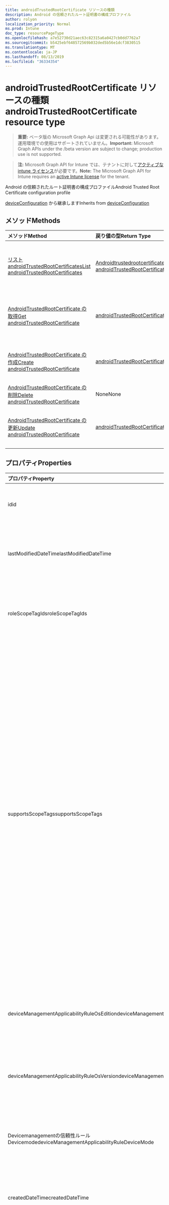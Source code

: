 ```yaml
---
title: androidTrustedRootCertificate リソースの種類
description: Android の信頼されたルート証明書の構成プロファイル
author: rolyon
localization_priority: Normal
ms.prod: Intune
doc_type: resourcePageType
ms.openlocfilehash: a7e52730d21aec63c82315a6a0427cb0dd7762a7
ms.sourcegitcommit: b5425ebf648572569b032ded5b56e1dcf3830515
ms.translationtype: MT
ms.contentlocale: ja-JP
ms.lasthandoff: 08/13/2019
ms.locfileid: "36334354"
---
```

# <a name="androidtrustedrootcertificate-resource-type"></a><span data-ttu-id="ea3e9-103">androidTrustedRootCertificate リソースの種類</span><span class="sxs-lookup"><span data-stu-id="ea3e9-103">androidTrustedRootCertificate resource type</span></span>

> <span data-ttu-id="ea3e9-104">**重要:** ベータ版の Microsoft Graph Api は変更される可能性があります。運用環境での使用はサポートされていません。</span><span class="sxs-lookup"><span data-stu-id="ea3e9-104">**Important:** Microsoft Graph APIs under the /beta version are subject to change; production use is not supported.</span></span>

> <span data-ttu-id="ea3e9-105">**注:** Microsoft Graph API for Intune では、テナントに対して[アクティブな intune ライセンス](https://go.microsoft.com/fwlink/?linkid=839381)が必要です。</span><span class="sxs-lookup"><span data-stu-id="ea3e9-105">**Note:** The Microsoft Graph API for Intune requires an [active Intune license](https://go.microsoft.com/fwlink/?linkid=839381) for the tenant.</span></span>

<span data-ttu-id="ea3e9-106">Android の信頼されたルート証明書の構成プロファイル</span><span class="sxs-lookup"><span data-stu-id="ea3e9-106">Android Trusted Root Certificate configuration profile</span></span>


<span data-ttu-id="ea3e9-107">[deviceConfiguration](../resources/intune-deviceconfig-deviceconfiguration.md) から継承します</span><span class="sxs-lookup"><span data-stu-id="ea3e9-107">Inherits from [deviceConfiguration](../resources/intune-deviceconfig-deviceconfiguration.md)</span></span>

## <a name="methods"></a><span data-ttu-id="ea3e9-108">メソッド</span><span class="sxs-lookup"><span data-stu-id="ea3e9-108">Methods</span></span>
|<span data-ttu-id="ea3e9-109">メソッド</span><span class="sxs-lookup"><span data-stu-id="ea3e9-109">Method</span></span>|<span data-ttu-id="ea3e9-110">戻り値の型</span><span class="sxs-lookup"><span data-stu-id="ea3e9-110">Return Type</span></span>|<span data-ttu-id="ea3e9-111">説明</span><span class="sxs-lookup"><span data-stu-id="ea3e9-111">Description</span></span>|
|:---|:---|:---|
|[<span data-ttu-id="ea3e9-112">リスト androidTrustedRootCertificates</span><span class="sxs-lookup"><span data-stu-id="ea3e9-112">List androidTrustedRootCertificates</span></span>](../api/intune-deviceconfig-androidtrustedrootcertificate-list.md)|<span data-ttu-id="ea3e9-113">[Androidtrustedrootcertificate](../resources/intune-deviceconfig-androidtrustedrootcertificate.md)コレクション</span><span class="sxs-lookup"><span data-stu-id="ea3e9-113">[androidTrustedRootCertificate](../resources/intune-deviceconfig-androidtrustedrootcertificate.md) collection</span></span>|<span data-ttu-id="ea3e9-114">[Androidtrustedrootcertificate](../resources/intune-deviceconfig-androidtrustedrootcertificate.md)オブジェクトのプロパティとリレーションシップをリストします。</span><span class="sxs-lookup"><span data-stu-id="ea3e9-114">List properties and relationships of the [androidTrustedRootCertificate](../resources/intune-deviceconfig-androidtrustedrootcertificate.md) objects.</span></span>|
|[<span data-ttu-id="ea3e9-115">AndroidTrustedRootCertificate の取得</span><span class="sxs-lookup"><span data-stu-id="ea3e9-115">Get androidTrustedRootCertificate</span></span>](../api/intune-deviceconfig-androidtrustedrootcertificate-get.md)|[<span data-ttu-id="ea3e9-116">androidTrustedRootCertificate</span><span class="sxs-lookup"><span data-stu-id="ea3e9-116">androidTrustedRootCertificate</span></span>](../resources/intune-deviceconfig-androidtrustedrootcertificate.md)|<span data-ttu-id="ea3e9-117">[Androidtrustedrootcertificate](../resources/intune-deviceconfig-androidtrustedrootcertificate.md)オブジェクトのプロパティとリレーションシップを読み取ります。</span><span class="sxs-lookup"><span data-stu-id="ea3e9-117">Read properties and relationships of the [androidTrustedRootCertificate](../resources/intune-deviceconfig-androidtrustedrootcertificate.md) object.</span></span>|
|[<span data-ttu-id="ea3e9-118">AndroidTrustedRootCertificate の作成</span><span class="sxs-lookup"><span data-stu-id="ea3e9-118">Create androidTrustedRootCertificate</span></span>](../api/intune-deviceconfig-androidtrustedrootcertificate-create.md)|[<span data-ttu-id="ea3e9-119">androidTrustedRootCertificate</span><span class="sxs-lookup"><span data-stu-id="ea3e9-119">androidTrustedRootCertificate</span></span>](../resources/intune-deviceconfig-androidtrustedrootcertificate.md)|<span data-ttu-id="ea3e9-120">新しい[Androidtrustedrootcertificate](../resources/intune-deviceconfig-androidtrustedrootcertificate.md)オブジェクトを作成します。</span><span class="sxs-lookup"><span data-stu-id="ea3e9-120">Create a new [androidTrustedRootCertificate](../resources/intune-deviceconfig-androidtrustedrootcertificate.md) object.</span></span>|
|[<span data-ttu-id="ea3e9-121">AndroidTrustedRootCertificate の削除</span><span class="sxs-lookup"><span data-stu-id="ea3e9-121">Delete androidTrustedRootCertificate</span></span>](../api/intune-deviceconfig-androidtrustedrootcertificate-delete.md)|<span data-ttu-id="ea3e9-122">None</span><span class="sxs-lookup"><span data-stu-id="ea3e9-122">None</span></span>|<span data-ttu-id="ea3e9-123">[Androidtrustedrootcertificate](../resources/intune-deviceconfig-androidtrustedrootcertificate.md)を削除します。</span><span class="sxs-lookup"><span data-stu-id="ea3e9-123">Deletes a [androidTrustedRootCertificate](../resources/intune-deviceconfig-androidtrustedrootcertificate.md).</span></span>|
|[<span data-ttu-id="ea3e9-124">AndroidTrustedRootCertificate の更新</span><span class="sxs-lookup"><span data-stu-id="ea3e9-124">Update androidTrustedRootCertificate</span></span>](../api/intune-deviceconfig-androidtrustedrootcertificate-update.md)|[<span data-ttu-id="ea3e9-125">androidTrustedRootCertificate</span><span class="sxs-lookup"><span data-stu-id="ea3e9-125">androidTrustedRootCertificate</span></span>](../resources/intune-deviceconfig-androidtrustedrootcertificate.md)|<span data-ttu-id="ea3e9-126">[Androidtrustedrootcertificate](../resources/intune-deviceconfig-androidtrustedrootcertificate.md)オブジェクトのプロパティを更新します。</span><span class="sxs-lookup"><span data-stu-id="ea3e9-126">Update the properties of a [androidTrustedRootCertificate](../resources/intune-deviceconfig-androidtrustedrootcertificate.md) object.</span></span>|

## <a name="properties"></a><span data-ttu-id="ea3e9-127">プロパティ</span><span class="sxs-lookup"><span data-stu-id="ea3e9-127">Properties</span></span>
|<span data-ttu-id="ea3e9-128">プロパティ</span><span class="sxs-lookup"><span data-stu-id="ea3e9-128">Property</span></span>|<span data-ttu-id="ea3e9-129">型</span><span class="sxs-lookup"><span data-stu-id="ea3e9-129">Type</span></span>|<span data-ttu-id="ea3e9-130">説明</span><span class="sxs-lookup"><span data-stu-id="ea3e9-130">Description</span></span>|
|:---|:---|:---|
|<span data-ttu-id="ea3e9-131">id</span><span class="sxs-lookup"><span data-stu-id="ea3e9-131">id</span></span>|<span data-ttu-id="ea3e9-132">文字列</span><span class="sxs-lookup"><span data-stu-id="ea3e9-132">String</span></span>|<span data-ttu-id="ea3e9-133">エンティティのキー。</span><span class="sxs-lookup"><span data-stu-id="ea3e9-133">Key of the entity.</span></span> <span data-ttu-id="ea3e9-134">[deviceConfiguration](../resources/intune-deviceconfig-deviceconfiguration.md) から継承します</span><span class="sxs-lookup"><span data-stu-id="ea3e9-134">Inherited from [deviceConfiguration](../resources/intune-deviceconfig-deviceconfiguration.md)</span></span>|
|<span data-ttu-id="ea3e9-135">lastModifiedDateTime</span><span class="sxs-lookup"><span data-stu-id="ea3e9-135">lastModifiedDateTime</span></span>|<span data-ttu-id="ea3e9-136">DateTimeOffset</span><span class="sxs-lookup"><span data-stu-id="ea3e9-136">DateTimeOffset</span></span>|<span data-ttu-id="ea3e9-137">オブジェクトの最終更新の DateTime。</span><span class="sxs-lookup"><span data-stu-id="ea3e9-137">DateTime the object was last modified.</span></span> <span data-ttu-id="ea3e9-138">[deviceConfiguration](../resources/intune-deviceconfig-deviceconfiguration.md) から継承します</span><span class="sxs-lookup"><span data-stu-id="ea3e9-138">Inherited from [deviceConfiguration](../resources/intune-deviceconfig-deviceconfiguration.md)</span></span>|
|<span data-ttu-id="ea3e9-139">roleScopeTagIds</span><span class="sxs-lookup"><span data-stu-id="ea3e9-139">roleScopeTagIds</span></span>|<span data-ttu-id="ea3e9-140">文字列コレクション</span><span class="sxs-lookup"><span data-stu-id="ea3e9-140">String collection</span></span>|<span data-ttu-id="ea3e9-141">このエンティティインスタンスの範囲タグのリスト。</span><span class="sxs-lookup"><span data-stu-id="ea3e9-141">List of Scope Tags for this Entity instance.</span></span> <span data-ttu-id="ea3e9-142">[deviceConfiguration](../resources/intune-deviceconfig-deviceconfiguration.md) から継承します</span><span class="sxs-lookup"><span data-stu-id="ea3e9-142">Inherited from [deviceConfiguration](../resources/intune-deviceconfig-deviceconfiguration.md)</span></span>|
|<span data-ttu-id="ea3e9-143">supportsScopeTags</span><span class="sxs-lookup"><span data-stu-id="ea3e9-143">supportsScopeTags</span></span>|<span data-ttu-id="ea3e9-144">Boolean</span><span class="sxs-lookup"><span data-stu-id="ea3e9-144">Boolean</span></span>|<span data-ttu-id="ea3e9-145">基になるデバイス構成がスコープタグの割り当てをサポートしているかどうかを示します。</span><span class="sxs-lookup"><span data-stu-id="ea3e9-145">Indicates whether or not the underlying Device Configuration supports the assignment of scope tags.</span></span> <span data-ttu-id="ea3e9-146">この値が false である場合、ScopeTags プロパティへの割り当ては許可されません。エンティティは、スコープを持つユーザーには表示されません。</span><span class="sxs-lookup"><span data-stu-id="ea3e9-146">Assigning to the ScopeTags property is not allowed when this value is false and entities will not be visible to scoped users.</span></span> <span data-ttu-id="ea3e9-147">これは Silverlight で作成された従来のポリシーに対して実行され、Azure ポータルでポリシーを削除して再作成することによって解決できます。</span><span class="sxs-lookup"><span data-stu-id="ea3e9-147">This occurs for Legacy policies created in Silverlight and can be resolved by deleting and recreating the policy in the Azure Portal.</span></span> <span data-ttu-id="ea3e9-148">このプロパティに値を設定するには、 SetExtrusionDirection メソッドを適用します。</span><span class="sxs-lookup"><span data-stu-id="ea3e9-148">This property is read-only.</span></span> <span data-ttu-id="ea3e9-149">[deviceConfiguration](../resources/intune-deviceconfig-deviceconfiguration.md) から継承します</span><span class="sxs-lookup"><span data-stu-id="ea3e9-149">Inherited from [deviceConfiguration](../resources/intune-deviceconfig-deviceconfiguration.md)</span></span>|
|<span data-ttu-id="ea3e9-150">deviceManagementApplicabilityRuleOsEdition</span><span class="sxs-lookup"><span data-stu-id="ea3e9-150">deviceManagementApplicabilityRuleOsEdition</span></span>|[<span data-ttu-id="ea3e9-151">deviceManagementApplicabilityRuleOsEdition</span><span class="sxs-lookup"><span data-stu-id="ea3e9-151">deviceManagementApplicabilityRuleOsEdition</span></span>](../resources/intune-deviceconfig-devicemanagementapplicabilityruleosedition.md)|<span data-ttu-id="ea3e9-152">このポリシーの OS エディションの適用。</span><span class="sxs-lookup"><span data-stu-id="ea3e9-152">The OS edition applicability for this Policy.</span></span> <span data-ttu-id="ea3e9-153">[deviceConfiguration](../resources/intune-deviceconfig-deviceconfiguration.md) から継承します</span><span class="sxs-lookup"><span data-stu-id="ea3e9-153">Inherited from [deviceConfiguration](../resources/intune-deviceconfig-deviceconfiguration.md)</span></span>|
|<span data-ttu-id="ea3e9-154">deviceManagementApplicabilityRuleOsVersion</span><span class="sxs-lookup"><span data-stu-id="ea3e9-154">deviceManagementApplicabilityRuleOsVersion</span></span>|[<span data-ttu-id="ea3e9-155">deviceManagementApplicabilityRuleOsVersion</span><span class="sxs-lookup"><span data-stu-id="ea3e9-155">deviceManagementApplicabilityRuleOsVersion</span></span>](../resources/intune-deviceconfig-devicemanagementapplicabilityruleosversion.md)|<span data-ttu-id="ea3e9-156">このポリシーの OS バージョン適用ルール。</span><span class="sxs-lookup"><span data-stu-id="ea3e9-156">The OS version applicability rule for this Policy.</span></span> <span data-ttu-id="ea3e9-157">[deviceConfiguration](../resources/intune-deviceconfig-deviceconfiguration.md) から継承します</span><span class="sxs-lookup"><span data-stu-id="ea3e9-157">Inherited from [deviceConfiguration](../resources/intune-deviceconfig-deviceconfiguration.md)</span></span>|
|<span data-ttu-id="ea3e9-158">Devicemanagementの信頼性ルール Devicemode</span><span class="sxs-lookup"><span data-stu-id="ea3e9-158">deviceManagementApplicabilityRuleDeviceMode</span></span>|[<span data-ttu-id="ea3e9-159">Devicemanagementの信頼性ルール Devicemode</span><span class="sxs-lookup"><span data-stu-id="ea3e9-159">deviceManagementApplicabilityRuleDeviceMode</span></span>](../resources/intune-deviceconfig-devicemanagementapplicabilityruledevicemode.md)|<span data-ttu-id="ea3e9-160">このポリシーのデバイスモード適用ルール。</span><span class="sxs-lookup"><span data-stu-id="ea3e9-160">The device mode applicability rule for this Policy.</span></span> <span data-ttu-id="ea3e9-161">[deviceConfiguration](../resources/intune-deviceconfig-deviceconfiguration.md) から継承します</span><span class="sxs-lookup"><span data-stu-id="ea3e9-161">Inherited from [deviceConfiguration](../resources/intune-deviceconfig-deviceconfiguration.md)</span></span>|
|<span data-ttu-id="ea3e9-162">createdDateTime</span><span class="sxs-lookup"><span data-stu-id="ea3e9-162">createdDateTime</span></span>|<span data-ttu-id="ea3e9-163">DateTimeOffset</span><span class="sxs-lookup"><span data-stu-id="ea3e9-163">DateTimeOffset</span></span>|<span data-ttu-id="ea3e9-164">オブジェクトが作成された DateTime。</span><span class="sxs-lookup"><span data-stu-id="ea3e9-164">DateTime the object was created.</span></span> <span data-ttu-id="ea3e9-165">[deviceConfiguration](../resources/intune-deviceconfig-deviceconfiguration.md) から継承します</span><span class="sxs-lookup"><span data-stu-id="ea3e9-165">Inherited from [deviceConfiguration](../resources/intune-deviceconfig-deviceconfiguration.md)</span></span>|
|<span data-ttu-id="ea3e9-166">description</span><span class="sxs-lookup"><span data-stu-id="ea3e9-166">description</span></span>|<span data-ttu-id="ea3e9-167">String</span><span class="sxs-lookup"><span data-stu-id="ea3e9-167">String</span></span>|<span data-ttu-id="ea3e9-168">管理者が指定した、デバイス構成についての説明。</span><span class="sxs-lookup"><span data-stu-id="ea3e9-168">Admin provided description of the Device Configuration.</span></span> <span data-ttu-id="ea3e9-169">[deviceConfiguration](../resources/intune-deviceconfig-deviceconfiguration.md) から継承します</span><span class="sxs-lookup"><span data-stu-id="ea3e9-169">Inherited from [deviceConfiguration](../resources/intune-deviceconfig-deviceconfiguration.md)</span></span>|
|<span data-ttu-id="ea3e9-170">displayName</span><span class="sxs-lookup"><span data-stu-id="ea3e9-170">displayName</span></span>|<span data-ttu-id="ea3e9-171">String</span><span class="sxs-lookup"><span data-stu-id="ea3e9-171">String</span></span>|<span data-ttu-id="ea3e9-172">管理者が指定した、デバイス構成の名前。</span><span class="sxs-lookup"><span data-stu-id="ea3e9-172">Admin provided name of the device configuration.</span></span> <span data-ttu-id="ea3e9-173">[deviceConfiguration](../resources/intune-deviceconfig-deviceconfiguration.md) から継承します</span><span class="sxs-lookup"><span data-stu-id="ea3e9-173">Inherited from [deviceConfiguration](../resources/intune-deviceconfig-deviceconfiguration.md)</span></span>|
|<span data-ttu-id="ea3e9-174">version</span><span class="sxs-lookup"><span data-stu-id="ea3e9-174">version</span></span>|<span data-ttu-id="ea3e9-175">Int32</span><span class="sxs-lookup"><span data-stu-id="ea3e9-175">Int32</span></span>|<span data-ttu-id="ea3e9-176">デバイス構成のバージョン。</span><span class="sxs-lookup"><span data-stu-id="ea3e9-176">Version of the device configuration.</span></span> <span data-ttu-id="ea3e9-177">[deviceConfiguration](../resources/intune-deviceconfig-deviceconfiguration.md) から継承します</span><span class="sxs-lookup"><span data-stu-id="ea3e9-177">Inherited from [deviceConfiguration](../resources/intune-deviceconfig-deviceconfiguration.md)</span></span>|
|<span data-ttu-id="ea3e9-178">trustedRootCertificate</span><span class="sxs-lookup"><span data-stu-id="ea3e9-178">trustedRootCertificate</span></span>|<span data-ttu-id="ea3e9-179">Binary</span><span class="sxs-lookup"><span data-stu-id="ea3e9-179">Binary</span></span>|<span data-ttu-id="ea3e9-180">信頼できるルート証明書</span><span class="sxs-lookup"><span data-stu-id="ea3e9-180">Trusted Root Certificate</span></span>|
|<span data-ttu-id="ea3e9-181">certFileName</span><span class="sxs-lookup"><span data-stu-id="ea3e9-181">certFileName</span></span>|<span data-ttu-id="ea3e9-182">String</span><span class="sxs-lookup"><span data-stu-id="ea3e9-182">String</span></span>|<span data-ttu-id="ea3e9-183">UI に表示されるファイル名。</span><span class="sxs-lookup"><span data-stu-id="ea3e9-183">File name to display in UI.</span></span>|

## <a name="relationships"></a><span data-ttu-id="ea3e9-184">リレーションシップ</span><span class="sxs-lookup"><span data-stu-id="ea3e9-184">Relationships</span></span>
|<span data-ttu-id="ea3e9-185">リレーションシップ</span><span class="sxs-lookup"><span data-stu-id="ea3e9-185">Relationship</span></span>|<span data-ttu-id="ea3e9-186">型</span><span class="sxs-lookup"><span data-stu-id="ea3e9-186">Type</span></span>|<span data-ttu-id="ea3e9-187">説明</span><span class="sxs-lookup"><span data-stu-id="ea3e9-187">Description</span></span>|
|:---|:---|:---|
|<span data-ttu-id="ea3e9-188">groupAssignments</span><span class="sxs-lookup"><span data-stu-id="ea3e9-188">groupAssignments</span></span>|<span data-ttu-id="ea3e9-189">[deviceConfigurationGroupAssignment](../resources/intune-deviceconfig-deviceconfigurationgroupassignment.md)コレクション</span><span class="sxs-lookup"><span data-stu-id="ea3e9-189">[deviceConfigurationGroupAssignment](../resources/intune-deviceconfig-deviceconfigurationgroupassignment.md) collection</span></span>|<span data-ttu-id="ea3e9-190">デバイスの構成プロファイルのグループ割り当てのリストです。</span><span class="sxs-lookup"><span data-stu-id="ea3e9-190">The list of group assignments for the device configuration profile.</span></span> <span data-ttu-id="ea3e9-191">[deviceConfiguration](../resources/intune-deviceconfig-deviceconfiguration.md) から継承します</span><span class="sxs-lookup"><span data-stu-id="ea3e9-191">Inherited from [deviceConfiguration](../resources/intune-deviceconfig-deviceconfiguration.md)</span></span>|
|<span data-ttu-id="ea3e9-192">assignments</span><span class="sxs-lookup"><span data-stu-id="ea3e9-192">assignments</span></span>|<span data-ttu-id="ea3e9-193">[deviceConfigurationAssignment](../resources/intune-deviceconfig-deviceconfigurationassignment.md) コレクション</span><span class="sxs-lookup"><span data-stu-id="ea3e9-193">[deviceConfigurationAssignment](../resources/intune-deviceconfig-deviceconfigurationassignment.md) collection</span></span>|<span data-ttu-id="ea3e9-194">デバイスの構成プロファイルの割り当てのリスト。</span><span class="sxs-lookup"><span data-stu-id="ea3e9-194">The list of assignments for the device configuration profile.</span></span> <span data-ttu-id="ea3e9-195">[deviceConfiguration](../resources/intune-deviceconfig-deviceconfiguration.md) から継承します</span><span class="sxs-lookup"><span data-stu-id="ea3e9-195">Inherited from [deviceConfiguration](../resources/intune-deviceconfig-deviceconfiguration.md)</span></span>|
|<span data-ttu-id="ea3e9-196">deviceStatuses</span><span class="sxs-lookup"><span data-stu-id="ea3e9-196">deviceStatuses</span></span>|<span data-ttu-id="ea3e9-197">[deviceConfigurationDeviceStatus](../resources/intune-deviceconfig-deviceconfigurationdevicestatus.md) コレクション</span><span class="sxs-lookup"><span data-stu-id="ea3e9-197">[deviceConfigurationDeviceStatus](../resources/intune-deviceconfig-deviceconfigurationdevicestatus.md) collection</span></span>|<span data-ttu-id="ea3e9-198">デバイスごとのデバイス構成のインストール状況。</span><span class="sxs-lookup"><span data-stu-id="ea3e9-198">Device configuration installation status by device.</span></span> <span data-ttu-id="ea3e9-199">[deviceConfiguration](../resources/intune-deviceconfig-deviceconfiguration.md) から継承します</span><span class="sxs-lookup"><span data-stu-id="ea3e9-199">Inherited from [deviceConfiguration](../resources/intune-deviceconfig-deviceconfiguration.md)</span></span>|
|<span data-ttu-id="ea3e9-200">userStatuses</span><span class="sxs-lookup"><span data-stu-id="ea3e9-200">userStatuses</span></span>|<span data-ttu-id="ea3e9-201">[deviceConfigurationUserStatus](../resources/intune-deviceconfig-deviceconfigurationuserstatus.md) コレクション</span><span class="sxs-lookup"><span data-stu-id="ea3e9-201">[deviceConfigurationUserStatus](../resources/intune-deviceconfig-deviceconfigurationuserstatus.md) collection</span></span>|<span data-ttu-id="ea3e9-202">ユーザーごとのデバイス構成のインストール状態。</span><span class="sxs-lookup"><span data-stu-id="ea3e9-202">Device configuration installation status by user.</span></span> <span data-ttu-id="ea3e9-203">[deviceConfiguration](../resources/intune-deviceconfig-deviceconfiguration.md) から継承します</span><span class="sxs-lookup"><span data-stu-id="ea3e9-203">Inherited from [deviceConfiguration](../resources/intune-deviceconfig-deviceconfiguration.md)</span></span>|
|<span data-ttu-id="ea3e9-204">deviceStatusOverview</span><span class="sxs-lookup"><span data-stu-id="ea3e9-204">deviceStatusOverview</span></span>|[<span data-ttu-id="ea3e9-205">deviceConfigurationDeviceOverview</span><span class="sxs-lookup"><span data-stu-id="ea3e9-205">deviceConfigurationDeviceOverview</span></span>](../resources/intune-deviceconfig-deviceconfigurationdeviceoverview.md)|<span data-ttu-id="ea3e9-206">デバイス構成のデバイス状態の概要 ([deviceConfiguration](../resources/intune-deviceconfig-deviceconfiguration.md) から継承)</span><span class="sxs-lookup"><span data-stu-id="ea3e9-206">Device Configuration devices status overview Inherited from [deviceConfiguration](../resources/intune-deviceconfig-deviceconfiguration.md)</span></span>|
|<span data-ttu-id="ea3e9-207">userStatusOverview</span><span class="sxs-lookup"><span data-stu-id="ea3e9-207">userStatusOverview</span></span>|[<span data-ttu-id="ea3e9-208">deviceConfigurationUserOverview</span><span class="sxs-lookup"><span data-stu-id="ea3e9-208">deviceConfigurationUserOverview</span></span>](../resources/intune-deviceconfig-deviceconfigurationuseroverview.md)|<span data-ttu-id="ea3e9-209">デバイス構成のユーザー状態の概要 ([deviceConfiguration](../resources/intune-deviceconfig-deviceconfiguration.md) から継承)</span><span class="sxs-lookup"><span data-stu-id="ea3e9-209">Device Configuration users status overview Inherited from [deviceConfiguration](../resources/intune-deviceconfig-deviceconfiguration.md)</span></span>|
|<span data-ttu-id="ea3e9-210">deviceSettingStateSummaries</span><span class="sxs-lookup"><span data-stu-id="ea3e9-210">deviceSettingStateSummaries</span></span>|<span data-ttu-id="ea3e9-211">[settingStateDeviceSummary](../resources/intune-deviceconfig-settingstatedevicesummary.md) コレクション</span><span class="sxs-lookup"><span data-stu-id="ea3e9-211">[settingStateDeviceSummary](../resources/intune-deviceconfig-settingstatedevicesummary.md) collection</span></span>|<span data-ttu-id="ea3e9-212">デバイス構成設定状態のデバイスの要約 ([deviceConfiguration](../resources/intune-deviceconfig-deviceconfiguration.md) から継承)</span><span class="sxs-lookup"><span data-stu-id="ea3e9-212">Device Configuration Setting State Device Summary Inherited from [deviceConfiguration](../resources/intune-deviceconfig-deviceconfiguration.md)</span></span>|

## <a name="json-representation"></a><span data-ttu-id="ea3e9-213">JSON 表記</span><span class="sxs-lookup"><span data-stu-id="ea3e9-213">JSON Representation</span></span>
<span data-ttu-id="ea3e9-214">以下は、リソースの JSON 表記です。</span><span class="sxs-lookup"><span data-stu-id="ea3e9-214">Here is a JSON representation of the resource.</span></span>
<!-- {
  "blockType": "resource",
  "keyProperty": "id",
  "@odata.type": "microsoft.graph.androidTrustedRootCertificate"
}
-->
``` json
{
  "@odata.type": "#microsoft.graph.androidTrustedRootCertificate",
  "id": "String (identifier)",
  "lastModifiedDateTime": "String (timestamp)",
  "roleScopeTagIds": [
    "String"
  ],
  "supportsScopeTags": true,
  "deviceManagementApplicabilityRuleOsEdition": {
    "@odata.type": "microsoft.graph.deviceManagementApplicabilityRuleOsEdition",
    "osEditionTypes": [
      "String"
    ],
    "name": "String",
    "ruleType": "String"
  },
  "deviceManagementApplicabilityRuleOsVersion": {
    "@odata.type": "microsoft.graph.deviceManagementApplicabilityRuleOsVersion",
    "minOSVersion": "String",
    "maxOSVersion": "String",
    "name": "String",
    "ruleType": "String"
  },
  "deviceManagementApplicabilityRuleDeviceMode": {
    "@odata.type": "microsoft.graph.deviceManagementApplicabilityRuleDeviceMode",
    "deviceMode": "String",
    "name": "String",
    "ruleType": "String"
  },
  "createdDateTime": "String (timestamp)",
  "description": "String",
  "displayName": "String",
  "version": 1024,
  "trustedRootCertificate": "binary",
  "certFileName": "String"
}
```




